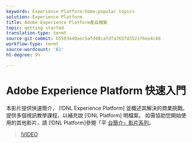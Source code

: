 ```yaml
---
keywords: Experience Platform;home;popular topics
solution: Experience Platform
title: Adobe Experience Platform產品檔案
topic: getting started
translation-type: tm+mt
source-git-commit: b5503440aec5afd48cafdfa765fd3521f6ea4c68
workflow-type: tm+mt
source-wordcount: '61'
ht-degree: 9%

---
```



#  Adobe Experience Platform 快速入門

本影片提供快速簡介， [!DNL Experience Platform] 並概述其解決的商業挑戰。 提供多個視訊教學課程，以補充說 [!DNL Platform] 明檔案。 如需協助您開始使用的其他影片，請 [!DNL Platform]參閱「平 [台簡介」影片系列](https://docs.adobe.com/content/help/en/platform-learn/tutorials/intro-to-platform/overview.html)。

>[!VIDEO](https://video.tv.adobe.com/v/32797?quality=12&learn=on)